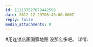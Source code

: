 ```yaml
---
id: 111137527879442599
date: 2012-12-29T05:40:00.000Z
reply: false
media_attachments: 0
---
```


#用连锁店画国家地图 没那么多吧。 详情: ​​​​


